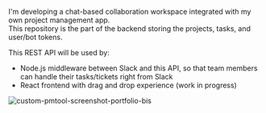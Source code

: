 I'm developing a chat-based collaboration workspace integrated with my own project management app.  
This repository is the part of the backend storing the projects, tasks, and user/bot tokens.

This REST API will be used by:
- Node.js middleware between Slack and this API, so that team members can handle their tasks/tickets right from Slack 
- React frontend with drag and drop experience (work in progress)

![custom-pmtool-screenshot-portfolio-bis](https://github.com/user-attachments/assets/7d9903c6-cfa4-4e86-bae3-81eafe0e033f)
